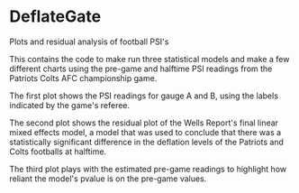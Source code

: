 # DeflateGate
Plots and residual analysis of football PSI's
 
This contains the code to make run three statistical models and make a few different charts using the pre-game and halftime PSI readings from the Patriots Colts AFC championship game. 

The first plot shows the PSI readings for gauge A and B, using the labels indicated by the game's referee. 

The second plot shows the residual plot of the Wells Report's final linear mixed effects model, a model that was used to conclude that there was a statistically significant difference in the deflation levels of the Patriots and Colts footballs at halftime.

The third plot plays with the estimated pre-game readings to highlight how reliant the model's pvalue is on the pre-game values. 
